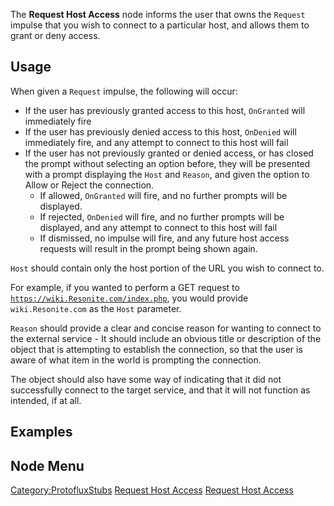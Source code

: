 <languages></languages>

The **Request Host Access** node informs the user that owns the
`Request` impulse that you wish to connect to a particular host, and
allows them to grant or deny access.

## Usage

When given a `Request` impulse, the following will occur:

-   If the user has previously granted access to this host, `OnGranted`
    will immediately fire
-   If the user has previously denied access to this host, `OnDenied`
    will immediately fire, and any attempt to connect to this host will
    fail
-   If the user has not previously granted or denied access, or has
    closed the prompt without selecting an option before, they will be
    presented with a prompt displaying the `Host` and `Reason`, and
    given the option to Allow or Reject the connection.
    -   If allowed, `OnGranted` will fire, and no further prompts will
        be displayed.
    -   If rejected, `OnDenied` will fire, and no further prompts will
        be displayed, and any attempt to connect to this host will fail
    -   If dismissed, no impulse will fire, and any future host access
        requests will result in the prompt being shown again.

`Host` should contain only the host portion of the URL you wish to
connect to.

For example, if you wanted to perform a GET request to
[`https://wiki.Resonite.com/index.php`](https://wiki.Resonite.com/index.php),
you would provide `wiki.Resonite.com` as the `Host` parameter.

`Reason` should provide a clear and concise reason for wanting to
connect to the external service - It should include an obvious title or
description of the object that is attempting to establish the
connection, so that the user is aware of what item in the world is
prompting the connection.

The object should also have some way of indicating that it did not
successfully connect to the target service, and that it will not
function as intended, if at all.

## Examples

## Node Menu

[Category:ProtofluxStubs](Category:ProtofluxStubs "wikilink") [Request
Host Access](Category:Protoflux{{#translation:}} "wikilink") [Request
Host Access](Category:Protoflux:Network{{#translation:}} "wikilink")